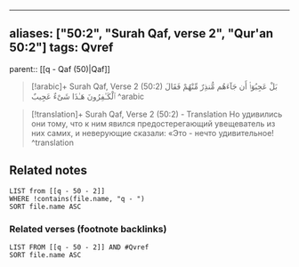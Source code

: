 
---
aliases: ["50:2", "Surah Qaf, verse 2", "Qur'an 50:2"]
tags: Qvref
---

parent:: [[q - Qaf (50)|Qaf]]

> [!arabic]+ Surah Qaf, Verse 2 (50:2)
> <span class="quran-arabic">بَلْ عَجِبُوٓا۟ أَن جَآءَهُم مُّنذِرٌ مِّنْهُمْ فَقَالَ ٱلْكَـٰفِرُونَ هَـٰذَا شَىْءٌ عَجِيبٌ</span>
^arabic

> [!translation]+ Surah Qaf, Verse 2 (50:2) - Translation
> Но удивились они тому, что к ним явился предостерегающий увещеватель из них самих, и неверующие сказали: «Это - нечто удивительное!
^translation



## Related notes
```dataview
LIST from [[q - 50 - 2]]
WHERE !contains(file.name, "q - ")
SORT file.name ASC
```

### Related verses (footnote backlinks)
```dataview
LIST FROM [[q - 50 - 2]] AND #Qvref
SORT file.name ASC
```


